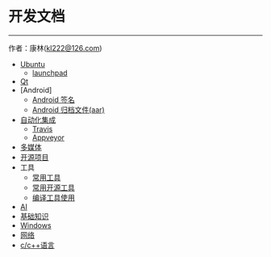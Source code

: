 # 开发文档
----------

作者：康林(kl222@126.com)

- [Ubuntu](ubuntu/ubuntu.md)
  + [launchpad](ubuntu/launchpad.md)
- [Qt](qt/qt.md)
- [Android]
  + [Android 签名](android/Signature.md)
  + [Android 归档文件(aar)](android/aar.md)
- [自动化集成](ci/README.md)
  + [Travis](ci/travis/travis.md)
  + [Appveyor](ci/appveyor/Appveyor.md)
- [多媒体](multimedia/Multimedia.md)
- [开源项目](compile/README.md)
- 工具
  + [常用工具](opensource/Tools.md)
  + [常用开源工具](opensource/OpenSourceTools.md)
  + [编译工具使用](compile/tools.md)
- [AI](ai/ai.md)
- [基础知识](base/README.md)
- [Windows](Windows)
- [网络](net/README.md)
- [c/c++语言](c/README.md)
